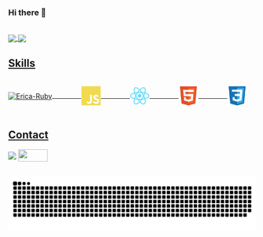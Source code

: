 ### Hi there 👋

</br>

 <div>
  <a href="https://github.com/amamolo9986">
   <img align="center" height="170" src="https://github-readme-stats.vercel.app/api/top-langs/?username=amamolo9986&layout=compact&langs_count=16&theme=dark"/>
  <img align="center" src="https://github-readme-stats.vercel.app/api?username=amamolo9986&show_icons=true&theme=dark&include_all_commits=true&count_private=true&hide=issues"/>
</div>
 
 ## Skills
<div style="display: inline_block"><br>
  <img height="40" align="center" alt="Erica-Ruby" height="30" width="40" src="https://e7.pngegg.com/pngimages/123/816/png-clipart-computer-icons-java-%E5%92%96%E5%95%A1%E6%B5%B7%E6%8A%A5%E5%9B%BE%E7%89%87%E7%B4%A0%E6%9D%90-miscellaneous-text.png">
 &nbsp;&nbsp;&nbsp;&nbsp;&nbsp;&nbsp;&nbsp;&nbsp;&nbsp;&nbsp;&nbsp;&nbsp;&nbsp;
  <img height="40" align="center" alt="Erica-Js" height="30" width="40" src="https://raw.githubusercontent.com/devicons/devicon/master/icons/javascript/javascript-plain.svg">
 &nbsp;&nbsp;&nbsp;&nbsp;&nbsp;&nbsp;&nbsp;&nbsp;&nbsp;&nbsp;&nbsp;&nbsp;&nbsp;
  <img height="40" align="center" alt="Erica-React" height="30" width="40" src="https://raw.githubusercontent.com/devicons/devicon/master/icons/react/react-original.svg">
 &nbsp;&nbsp;&nbsp;&nbsp;&nbsp;&nbsp;&nbsp;&nbsp;&nbsp;&nbsp;&nbsp;&nbsp;&nbsp;
  <img height="40" align="center" alt="Erica-HTML" height="30" width="40" src="https://raw.githubusercontent.com/devicons/devicon/master/icons/html5/html5-original.svg">
 &nbsp;&nbsp;&nbsp;&nbsp;&nbsp;&nbsp;&nbsp;&nbsp;&nbsp;&nbsp;&nbsp;&nbsp;&nbsp;
  <img height="40" align="center" alt="Erica-CSS" height="30" width="40" src="https://raw.githubusercontent.com/devicons/devicon/master/icons/css3/css3-original.svg">
</div>
  
</br>

## Contact 
<div> 
  <a href="https://www.linkedin.com/in/alex-mamolo-2a1b57222/" target="_blank"><img height="25" align="center" src="https://img.shields.io/badge/-LinkedIn-%230077B5?style=for-the-badge&logo=linkedin&logoColor=white" target="_blank"></a> 
  <a href = "mailto: amamolo9986@yahoo.com"><img  height="25" width="60" align="center" src="https://s.yimg.com/ny/api/res/1.2/vlvd6fw1UHI9T_3GaNPzDw--/YXBwaWQ9aGlnaGxhbmRlcjt3PTEyMDA7aD02OTI-/https://s.yimg.com/os/creatr-uploaded-images/2019-09/a929b8f0-dd65-11e9-bffe-b90463fd5188" target="_blank"></a>
 </br>
</br>
 
  ![Snake animation](https://github.com/amamolo9986/amamolo9986/blob/output/github-contribution-grid-snake.svg)
 
</div>
